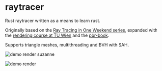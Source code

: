 # raytracer
Rust raytracer written as a means to learn rust.

Originally based on the [Ray Tracing in One Weekend series](https://raytracing.github.io/), expanded with the [rendering course at TU Wien](https://www.cg.tuwien.ac.at/courses/Rendering/VU) and the [pbr-book](https://www.pbr-book.org/).

Supports triangle meshes, multithreading and BVH with SAH.

![demo render suzanne](https://images.ctfassets.net/ce3i9em5r2pn/6UR4hMuAlaqlwaIJxZsVhr/e0620adeec04d4016dd28bdb4f6f533e/rtiow-2.png)

![demo render](https://images.ctfassets.net/ce3i9em5r2pn/3B9OL5y6Zk1OpuFxktdfwW/76b62b52c7464e5ad63375a479b6aaa9/rtiow-1.png)